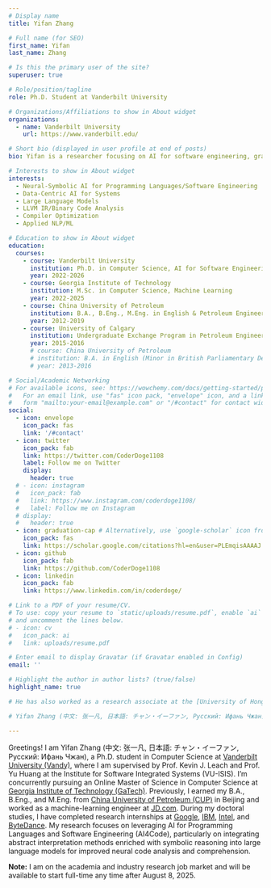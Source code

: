 ```yaml
---
# Display name
title: Yifan Zhang

# Full name (for SEO)
first_name: Yifan
last_name: Zhang

# Is this the primary user of the site?
superuser: true

# Role/position/tagline
role: Ph.D. Student at Vanderbilt University

# Organizations/Affiliations to show in About widget
organizations:
  - name: Vanderbilt University
    url: https://www.vanderbilt.edu/

# Short bio (displayed in user profile at end of posts)
bio: Yifan is a researcher focusing on AI for software engineering, graph neural networks, domain generalization and medical imaging. For the time being, he is pursuing his Ph.D. in Computer Science at Vanderbilt University, affiliated with Institute for Software Integrated Systems.

# Interests to show in About widget
interests:
  - Neural-Symbolic AI for Programming Languages/Software Engineering
  - Data-Centric AI for Systems
  - Large Language Models
  - LLVM IR/Binary Code Analysis
  - Compiler Optimization
  - Applied NLP/ML

# Education to show in About widget
education:
  courses:
    - course: Vanderbilt University
      institution: Ph.D. in Computer Science, AI for Software Engineering
      year: 2022-2026
    - course: Georgia Institute of Technology
      institution: M.Sc. in Computer Science, Machine Learning
      year: 2022-2025
    - course: China University of Petroleum
      institution: B.A., B.Eng., M.Eng. in English & Petroleum Engineering
      year: 2012-2019
    - course: University of Calgary
      institution: Undergraduate Exchange Program in Petroleum Engineering
      year: 2015-2016
      # course: China University of Petroleum
      # institution: B.A. in English (Minor in British Parliamentary Debate), 2013-2016
      # year: 2013-2016

# Social/Academic Networking
# For available icons, see: https://wowchemy.com/docs/getting-started/page-builder/#icons
#   For an email link, use "fas" icon pack, "envelope" icon, and a link in the
#   form "mailto:your-email@example.com" or "/#contact" for contact widget.
social:
  - icon: envelope
    icon_pack: fas
    link: '/#contact'
  - icon: twitter
    icon_pack: fab
    link: https://twitter.com/CoderDoge1108
    label: Follow me on Twitter
    display:
      header: true
  # - icon: instagram
  #   icon_pack: fab
  #   link: https://www.instagram.com/coderdoge1108/
  #   label: Follow me on Instagram
  # display:
  #   header: true
  - icon: graduation-cap # Alternatively, use `google-scholar` icon from `ai` icon pack
    icon_pack: fas
    link: https://scholar.google.com/citations?hl=en&user=PLEmqisAAAAJ
  - icon: github
    icon_pack: fab
    link: https://github.com/CoderDoge1108
  - icon: linkedin
    icon_pack: fab
    link: https://www.linkedin.com/in/coderdoge/

# Link to a PDF of your resume/CV.
# To use: copy your resume to `static/uploads/resume.pdf`, enable `ai` icons in `params.yaml`,
# and uncomment the lines below.
# - icon: cv
#   icon_pack: ai
#   link: uploads/resume.pdf

# Enter email to display Gravatar (if Gravatar enabled in Config)
email: ''

# Highlight the author in author lists? (true/false)
highlight_name: true

# He has also worked as a research associate at the [University of Hong Kong (HKU)](https://www.hku.hk/) and [Duke University (Duke)](https://duke.edu/). His research interests lie in AI for programming languages (AI4Code), code representation learning, cognitive process in software engineering, binary code analysis, and medical imaging.

# Yifan Zhang (中文: 张一凡, 日本語: チャン・イーファン, Русский: Ифань Чжан) is a Ph.D. student in Computer Science at [Vanderbilt University (Vandy)](https://www.vanderbilt.edu/), where he is supervised by Prof. Kevin J. Leach and Prof. Yu Huang at the Institute for Software Integrated Systems (VU-ISIS). He is concurrently pursuing an Online Master of Science in Computer Science at [Georgia Institute of Technology (GaTech)](https://www.gatech.edu/). Previously, he earned his B.A., B.Eng., and M.Eng. from [China University of Petroleum (CUP)](https://www.cup.edu.cn/english/) at Beijing and worked as a machine learning engineer at [JD.com](https://corporate.jd.com/home). During his doctoral studies, he is completing/has completed research internships at [Google](https://research.google/), [IBM](https://research.ibm.com/), [Intel](https://www.intel.com/content/www/us/en/homepage.html), and [ByteDance](https://www.bytedance.com/en/). His research focuses on leveraging AI for Programming Languages and Software Engineering (AI4Code). In particular, he explores how abstract interpretation methods enriched with symbolic reasoning can be integrated into LLMs to improve neural code analysis and comprehension.

---
```


Greetings! I am Yifan Zhang (中文: 张一凡, 日本語: チャン・イーファン, Русский: Ифань Чжан), a Ph.D. student in Computer Science at [Vanderbilt University (Vandy)](https://www.vanderbilt.edu/), where I am supervised by Prof. Kevin J. Leach and Prof. Yu Huang at the Institute for Software Integrated Systems (VU-ISIS). I’m concurrently pursuing an Online Master of Science in Computer Science at [Georgia Institute of Technology (GaTech)](https://www.gatech.edu/). Previously, I earned my B.A., B.Eng., and M.Eng. from [China University of Petroleum (CUP)](https://www.cup.edu.cn/english/) in Beijing and worked as a machine-learning engineer at [JD.com](https://corporate.jd.com/home). During my doctoral studies, I have completed research internships at [Google](https://research.google/), [IBM](https://research.ibm.com/), [Intel](https://www.intel.com/content/www/us/en/homepage.html), and [ByteDance](https://www.bytedance.com/en/). My research focuses on leveraging AI for Programming Languages and Software Engineering (AI4Code), particularly on integrating abstract interpretation methods enriched with symbolic reasoning into large language models for improved neural code analysis and comprehension.

**Note:** I am on the academia and industry research job market and will be available to start full-time any time after August 8, 2025.  
